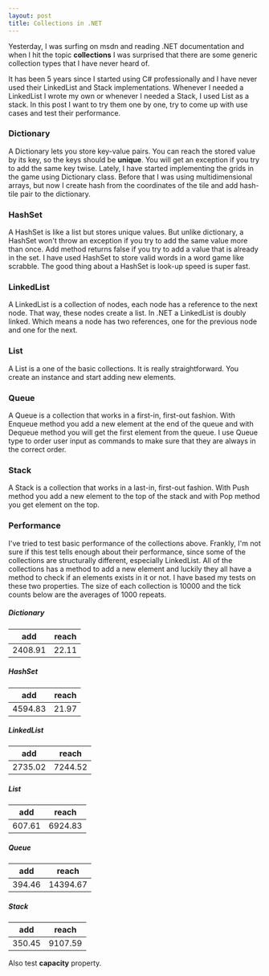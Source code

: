 ```yaml
---
layout: post
title: Collections in .NET
---
```

Yesterday, I was surfing on msdn and reading .NET documentation and when I hit the topic **collections** I was surprised that there are some generic collection types that I have never heard of.

It has been 5 years since I started using C# professionally and I have never used their LinkedList and Stack implementations. Whenever I needed a LinkedList I wrote my own or whenever I needed a Stack, I used List as a stack.
In this post I want to try them one by one, try to come up with use cases and test their performance.

### Dictionary
A Dictionary lets you store key-value pairs. You can reach the stored value by its key, so the keys should be **unique**.
You will get an exception if you try to add the same key twise. 
Lately, I have started implementing the grids in the game using Dictionary class. Before that I was using multidimensional arrays, but now I create hash from the coordinates of the tile and add hash-tile pair to the dictionary.
### HashSet
A HashSet is like a list but stores unique values. But unlike dictionary, a HashSet won't throw an exception if you try to add the same value more than once. Add method returns false if you try to add a value that is already in the set. I have used HashSet to store valid words in a word game like scrabble. The good thing about a HashSet is look-up speed is super fast.
### LinkedList
A LinkedList is a collection of nodes, each node has a reference to the next node. That way, these nodes create a list. In .NET a LinkedList is doubly linked. Which means a node has two references, one for the previous node and one for the next.
### List
A List is a one of the basic collections. It is really straightforward. You create an instance and start adding new elements.
### Queue
A Queue is a collection that works in a first-in, first-out fashion. With Enqueue method you add a new element at the end of the queue and with Dequeue method you will get the first element from the queue.
I use Queue type to order user input as commands to make sure that they are always in the correct order. 
### Stack
A Stack is a collection that works in a last-in, first-out fashion. With Push method you add a new element to the top of the stack and with Pop method you get element on the top.

### Performance
I've tried to test basic performance of the collections above. Frankly, I'm not sure if this test tells enough about their performance, since some of the collections are structurally different, especially LinkedList.
All of the collections has a method to add a new element and luckily they all have a method to check if an elements exists in it or not.
I have based my tests on these two properties.
The size of each collection is 10000 and the tick counts below are the averages of 1000 repeats.

##### Dictionary

| add | reach |
| --- | --- |
| 2408.91 | 22.11 |

##### HashSet

| add | reach |
| --- | --- |
| 4594.83 | 21.97 |

##### LinkedList

| add | reach |
| --- | --- |
| 2735.02 | 7244.52 |

##### List

| add | reach |
| --- | --- |
| 607.61 | 6924.83 |

##### Queue

| add | reach |
| --- | --- |
| 394.46 | 14394.67 |

##### Stack

| add | reach |
| --- | --- |
| 350.45 | 9107.59 |







Also test **capacity** property.

